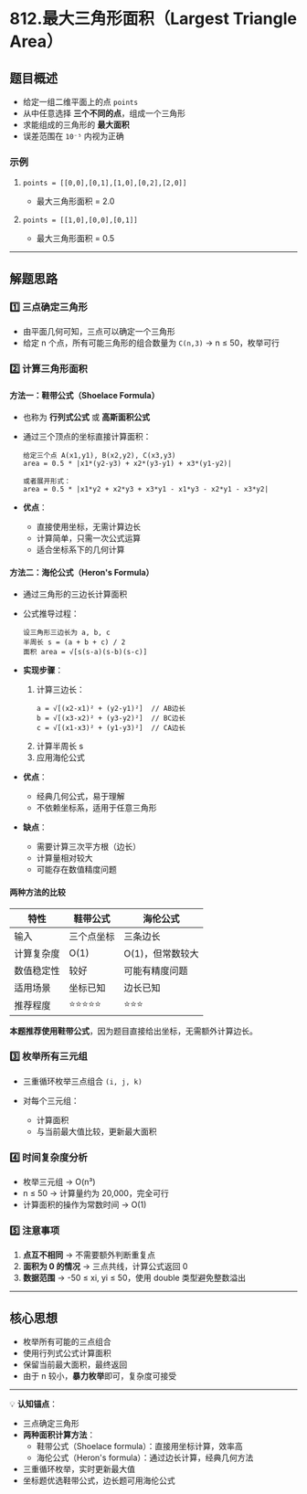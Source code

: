 # 812.最大三角形面积（Largest Triangle Area）

## 题目概述

* 给定一组二维平面上的点 `points`
* 从中任意选择 **三个不同的点**，组成一个三角形
* 求能组成的三角形的 **最大面积**
* 误差范围在 `10⁻⁵` 内视为正确

### 示例

1. `points = [[0,0],[0,1],[1,0],[0,2],[2,0]]`

   * 最大三角形面积 = 2.0

2. `points = [[1,0],[0,0],[0,1]]`

   * 最大三角形面积 = 0.5

---

## 解题思路

### 1️⃣ 三点确定三角形

* 由平面几何可知，三点可以确定一个三角形
* 给定 n 个点，所有可能三角形的组合数量为 `C(n,3)` → n ≤ 50，枚举可行

### 2️⃣ 计算三角形面积

#### 方法一：鞋带公式（Shoelace Formula）

* 也称为 **行列式公式** 或 **高斯面积公式**
* 通过三个顶点的坐标直接计算面积：

  ```
  给定三个点 A(x1,y1), B(x2,y2), C(x3,y3)
  area = 0.5 * |x1*(y2-y3) + x2*(y3-y1) + x3*(y1-y2)|
  
  或者展开形式：
  area = 0.5 * |x1*y2 + x2*y3 + x3*y1 - x1*y3 - x2*y1 - x3*y2|
  ```

* **优点**：
  * 直接使用坐标，无需计算边长
  * 计算简单，只需一次公式运算
  * 适合坐标系下的几何计算

#### 方法二：海伦公式（Heron's Formula）

* 通过三角形的三边长计算面积
* 公式推导过程：

  ```
  设三角形三边长为 a, b, c
  半周长 s = (a + b + c) / 2
  面积 area = √[s(s-a)(s-b)(s-c)]
  ```

* **实现步骤**：
  1. 计算三边长：
     ```
     a = √[(x2-x1)² + (y2-y1)²]  // AB边长
     b = √[(x3-x2)² + (y3-y2)²]  // BC边长  
     c = √[(x1-x3)² + (y1-y3)²]  // CA边长
     ```
  2. 计算半周长 s
  3. 应用海伦公式

* **优点**：
  * 经典几何公式，易于理解
  * 不依赖坐标系，适用于任意三角形
  
* **缺点**：
  * 需要计算三次平方根（边长）
  * 计算量相对较大
  * 可能存在数值精度问题

#### 两种方法的比较

| 特性 | 鞋带公式 | 海伦公式 |
|------|----------|----------|
| 输入 | 三个点坐标 | 三条边长 |
| 计算复杂度 | O(1) | O(1)，但常数较大 |
| 数值稳定性 | 较好 | 可能有精度问题 |
| 适用场景 | 坐标已知 | 边长已知 |
| 推荐程度 | ⭐⭐⭐⭐⭐ | ⭐⭐⭐ |

**本题推荐使用鞋带公式**，因为题目直接给出坐标，无需额外计算边长。

### 3️⃣ 枚举所有三元组

* 三重循环枚举三点组合 `(i, j, k)`
* 对每个三元组：

  * 计算面积
  * 与当前最大值比较，更新最大面积

### 4️⃣ 时间复杂度分析

* 枚举三元组 → O(n³)
* n ≤ 50 → 计算量约为 20,000，完全可行
* 计算面积的操作为常数时间 → O(1)

### 5️⃣ 注意事项

1. **点互不相同** → 不需要额外判断重复点
2. **面积为 0 的情况** → 三点共线，计算公式返回 0
3. **数据范围** → -50 ≤ xi, yi ≤ 50，使用 double 类型避免整数溢出

---

## 核心思想

* 枚举所有可能的三点组合
* 使用行列式公式计算面积
* 保留当前最大面积，最终返回
* 由于 n 较小，**暴力枚举**即可，复杂度可接受

---

💡 **认知锚点**：

* 三点确定三角形
* **两种面积计算方法**：
  * 鞋带公式（Shoelace formula）：直接用坐标计算，效率高
  * 海伦公式（Heron's formula）：通过边长计算，经典几何方法
* 三重循环枚举，实时更新最大值
* 坐标题优选鞋带公式，边长题可用海伦公式
